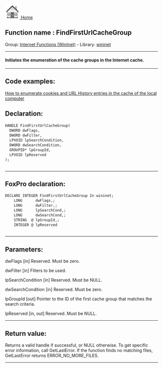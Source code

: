 [<img src="../../images/home.png"> Home ](https://github.com/VFPX/Win32API)  

## Function name : FindFirstUrlCacheGroup
Group: [Internet Functions (WinInet)](../../functions_group.md#Internet_Functions_(WinInet))  -  Library: [wininet](../../libraries.md#wininet)  
***  


#### Initiates the enumeration of the cache groups in the Internet cache.
***  


## Code examples:
[How to enumerate cookies and URL History entries in the cache of the local computer](../../samples/sample_350.md)  

## Declaration:
```foxpro  
HANDLE FindFirstUrlCacheGroup(
  DWORD dwFlags,
  DWORD dwFilter,
  LPVOID lpSearchCondition,
  DWORD dwSearchCondition,
  GROUPID* lpGroupId,
  LPVOID lpReserved
);
  
```  
***  


## FoxPro declaration:
```foxpro  
DECLARE INTEGER FindFirstUrlCacheGroup In wininet;
	LONG      dwFlags,;
	LONG      dwFilter,;
	LONG      lpSearchCond,;
	LONG      dwSearchCond,;
	STRING  @ lpGroupId,;
	INTEGER @ lpReserved
  
```  
***  


## Parameters:
dwFlags 
[in] Reserved. Must be zero. 

dwFilter 
[in] Filters to be used. 

lpSearchCondition 
[in] Reserved. Must be NULL. 

dwSearchCondition 
[in] Reserved. Must be zero. 

lpGroupId 
[out] Pointer to the ID of the first cache group that matches the search criteria. 

lpReserved 
[in, out] Reserved. Must be NULL.   
***  


## Return value:
Returns a valid handle if successful, or NULL otherwise. To get specific error information, call GetLastError. If the function finds no matching files, GetLastError returns ERROR_NO_MORE_FILES.  
***  

